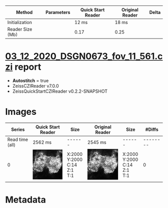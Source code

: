 |  Method            | Parameters       | Quick Start Reader | Original Reader | Delta  |
| -------------------|------------------|--------------------|-----------------|------- |
| Initialization     |                  |12 ms|18 ms|        |
| Reader Size (Mb)     |                  |0.17|0.25|        |
# [03_12_2020_DSGN0673_fov_11_561.czi](https://zenodo.org/record/4017923/files/03_12_2020_DSGN0673_fov_11_561.czi) report
 - **Autostitch** = true
 - ZeissCZIReader v7.0.0
 - ZeissQuickStartCZIReader v0.2.2-SNAPSHOT

# Images 

| Series            | Quick Start Reader | Size | Original Reader | Size | #Diffs |
|-------------------|--------------------|------|-----------------|------|--------|
| Read time (all)   |2562 ms|------|2545 ms|------|--------|
|0|![03_12_2020_DSGN0673_fov_11_561.quick_true.flat_true.stitch_true.series_0.jpg](03_12_2020_DSGN0673_fov_11_561/03_12_2020_DSGN0673_fov_11_561.quick_true.flat_true.stitch_true.series_0.jpg)|X:2000<br>Y:2000<br>C:14<br>Z:1<br>T:1|![03_12_2020_DSGN0673_fov_11_561.quick_false.flat_true.stitch_true.series_0.jpg](03_12_2020_DSGN0673_fov_11_561/03_12_2020_DSGN0673_fov_11_561.quick_false.flat_true.stitch_true.series_0.jpg)|X:2000<br>Y:2000<br>C:14<br>Z:1<br>T:1|0|

# Metadata

